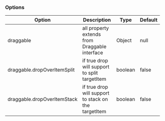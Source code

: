 ### Options

Option | Description | Type | Default
------------ | ------------- | ------------- | -------------
draggable | all property extends from Draggable interface | Object | null
draggable.dropOverItemSplit | if true drop will support to split targetItem | boolean | false
draggable.dropOverItemStack | if true drop will support to stack on the targetItem | boolean | false


